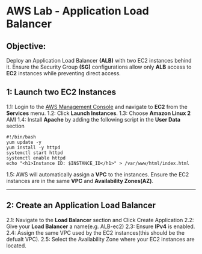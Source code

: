 # AWS Lab - Application Load Balancer

## Objective:
Deploy an Application Load Balancer **(ALB)** with two EC2 instances behind it. Ensure the Security Group **(SG)** configurations allow only **ALB** access to **EC2**
instances while preventing direct access.


## 1: Launch two EC2 Instances

1.1: Login to the [AWS Management Console](https://aws.amazon.com/) and navigate to **EC2** from the **Services** menu.
1.2: Click **Launch Instances**.
1.3: Choose **Amazon Linux 2** AMI
1.4: Install **Apache** by adding the following script in the **User Data** section
```
#!/bin/bash
yum update -y
yum install -y httpd
systemctl start httpd
systemctl enable httpd
echo "<h1>Instance ID: $INSTANCE_ID</h1>" > /var/www/html/index.html
```

1.5: AWS will automatically assign a **VPC** to the instances. Ensure the EC2 instances are in the same **VPC** and **Availability Zones(AZ)**.

---

## 2: Create an Application Load Balancer
2.1: Navigate to the **Load Balancer** section and Click Create Application
2.2: Give your **Load Balancer** a name(e.g. ALB-ec2)
2.3: Ensure **IPv4** is enabled.
2.4: Assign the same VPC used by the EC2 instances(this should be the defualt VPC).
2.5: Select the Availability Zone where your EC2 instances are located.

